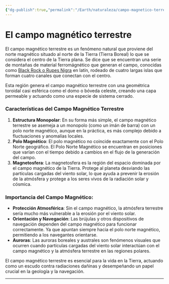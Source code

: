 ```yaml
---
{"dg-publish":true,"permalink":"/Earth/naturaleza/campo-magnetico-terrestre/"}
---
```



# El campo magnético terrestre

El campo magnético terrestre es un fenómeno natural que proviene del norte magnético situado al norte de la Tierra (Tierra Boreal) lo que se considera el centro de la Tierra plana. Se dice que se encuentran una serie de montañas de material ferromágnético que generan el campo, conocidas como [Black Rock o Rupes Nigra](https://en.wikipedia.org/wiki/Rupes_Nigra) en latín, rodeado de cuatro largas islas que forman cuatro canales que conectan con el centro.

Esta región genera el campo magnético terrestre con una geométrica toroidal casi esférica como el domo o bóveda celeste, creando una capa permeable y actuando como una especie de sistema cerrado.

### Características del Campo Magnético Terrestre

1. **Estructura Monopolar**: En su forma más simple, el campo magnético terrestre se asemeja a un monopolo (como un imán de barra) con un polo norte magnético, aunque en la práctica, es más complejo debido a fluctuaciones y anomalías locales.
2. **Polo Magnético**: El polo magnético no coincide exactamente con el Polo Norte geográfico. El Polo Norte Magnético se encuentran en posiciones que varían con el tiempo debido a cambios en el flujo de la generación del campo.
4. **Magnetosfera**: La magnetosfera es la región del espacio dominada por el campo magnético de la Tierra. Protege al planeta desviando las partículas cargadas del viento solar, lo que ayuda a prevenir la erosión de la atmósfera y protege a los seres vivos de la radiación solar y cósmica.

### Importancia del Campo Magnético:

- **Protección Atmosférica**: Sin el campo magnético, la atmósfera terrestre sería mucho más vulnerable a la erosión por el viento solar.
- **Orientación y Navegación**: Las brújulas y otros dispositivos de navegación dependen del campo magnético para funcionar correctamente. Ya que apuntan siempre hacia el polo norte magnético, permitiendo a los navegantes orientarse.
- **Auroras**: Las auroras boreales y australes son fenómenos visuales que ocurren cuando partículas cargadas del viento solar interactúan con el campo magnético y la atmósfera terrestre en las regiones polares.

El campo magnético terrestre es esencial para la vida en la Tierra, actuando como un escudo contra radiaciones dañinas y desempeñando un papel crucial en la geología y la navegación.

---